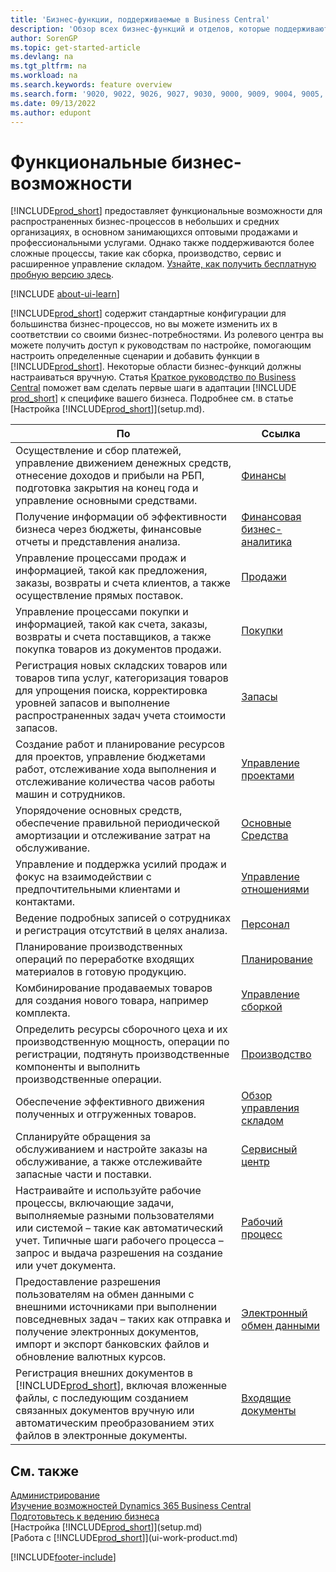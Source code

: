 ```yaml
---
title: 'Бизнес-функции, поддерживаемые в Business Central'
description: 'Обзор всех бизнес-функций и отделов, которые поддерживаются областями приложения, такими как "Финансы", "Запасы" и "Управление проектами".'
author: SorenGP
ms.topic: get-started-article
ms.devlang: na
ms.tgt_pltfrm: na
ms.workload: na
ms.search.keywords: feature overview
ms.search.form: '9020, 9022, 9026, 9027, 9030, 9000, 9009, 9004, 9005, 9024, 9006, 9007, 9010, 9016, 9017'
ms.date: 09/13/2022
ms.author: edupont
---
```

# <a name="business-functionality"></a><a name="business-functionality"></a><a name="business-functionality"></a>Функциональные бизнес-возможности

[!INCLUDE[prod_short](includes/prod_short.md)] предоставляет функциональные возможности для распространенных бизнес-процессов в небольших и средних организациях, в основном занимающихся оптовыми продажами и профессиональными услугами. Однако также поддерживаются более сложные процессы, такие как сборка, производство, сервис и расширенное управление складом. [Узнайте, как получить бесплатную пробную версию здесь](trial-signup.md).  

[!INCLUDE [about-ui-learn](includes/about-ui-learn.md)]

[!INCLUDE[prod_short](includes/prod_short.md)] содержит стандартные конфигурации для большинства бизнес-процессов, но вы можете изменить их в соответствии со своими бизнес-потребностями. Из ролевого центра вы можете получить доступ к руководствам по настройке, помогающим настроить определенные сценарии и добавить функции в [!INCLUDE[prod_short](includes/prod_short.md)]. Некоторые области бизнес-функций должны настраиваться вручную. Статья [Краткое руководство по Business Central](quick-start-business-central.md) поможет вам сделать первые шаги в адаптации [!INCLUDE [prod_short](includes/prod_short.md)] к специфике вашего бизнеса. Подробнее см. в статье [Настройка [!INCLUDE[prod_short](includes/prod_short.md)]](setup.md).

| По | Ссылка |
| --- | --- |
|Осуществление и сбор платежей, управление движением денежных средств, отнесение доходов и прибыли на РБП, подготовка закрытия на конец года и управление основными средствами.|[Финансы](finance.md)|
|Получение информации об эффективности бизнеса через бюджеты, финансовые отчеты и представления анализа.|[Финансовая бизнес-аналитика](bi.md)|
|Управление процессами продаж и информацией, такой как предложения, заказы, возвраты и счета клиентов, а также осуществление прямых поставок.|[Продажи](sales-manage-sales.md)|
|Управление процессами покупки и информацией, такой как счета, заказы, возвраты и счета поставщиков, а также покупка товаров из документов продажи. |[Покупки](purchasing-manage-purchasing.md)|
|Регистрация новых складских товаров или товаров типа услуг, категоризация товаров для упрощения поиска, корректировка уровней запасов и выполнение распространенных задач учета стоимости запасов.|[Запасы](inventory-manage-inventory.md)|
|Создание работ и планирование ресурсов для проектов, управление бюджетами работ, отслеживание хода выполнения и отслеживание количества часов работы машин и сотрудников.|[Управление проектами](projects-manage-projects.md)|
|Упорядочение основных средств, обеспечение правильной периодической амортизации и отслеживание затрат на обслуживание.|[Основные Средства](fa-manage.md)|
|Управление и поддержка усилий продаж и фокус на взаимодействии с предпочтительными клиентами и контактами.|[Управление отношениями](marketing-relationship-management.md)|
|Ведение подробных записей о сотрудниках и регистрация отсутствий в целях анализа. |[Персонал](hr-manage-human-resources.md)|
|Планирование производственных операций по переработке входящих материалов в готовую продукцию.|[Планирование](production-planning.md)|
|Комбинирование продаваемых товаров для создания нового товара, например комплекта.|[Управление сборкой](assembly-assemble-items.md)|
|Определить ресурсы сборочного цеха и их производственную мощность, операции по регистрации, подтянуть производственные компоненты и выполнить производственные операции.|[Производство](production-manage-manufacturing.md)|
|Обеспечение эффективного движения полученных и отгруженных товаров.|[Обзор управления складом](design-details-warehouse-management.md)|
|Спланируйте обращения за обслуживанием и настройте заказы на обслуживание, а также отслеживайте запасные части и поставки.|[Сервисный центр](service-service.md)|
|Настраивайте и используйте рабочие процессы, включающие задачи, выполняемые разными пользователями или системой – такие как автоматический учет. Типичные шаги рабочего процесса – запрос и выдача разрешения на создание или учет документа.|[Рабочий процесс](across-workflow.md)|
|Предоставление разрешения пользователям на обмен данными с внешними источниками при выполнении повседневных задач – таких как отправка и получение электронных документов, импорт и экспорт банковских файлов и обновление валютных курсов.|[Электронный обмен данными](across-data-exchange.md)|
|Регистрация внешних документов в [!INCLUDE[prod_short](includes/prod_short.md)], включая вложенные файлы, с последующим созданием связанных документов вручную или автоматическим преобразованием этих файлов в электронные документы.|[Входящие документы](across-income-documents.md)|

## <a name="see-also"></a><a name="see-also"></a><a name="see-also"></a>См. также

[Администрирование](admin-setup-and-administration.md)    
[Изучение возможностей Dynamics 365 Business Central](https://dynamics.microsoft.com/business-central/capabilities/)  
[Подготовьтесь к ведению бизнеса](ui-get-ready-business.md)  
[Настройка [!INCLUDE[prod_short](includes/prod_short.md)]](setup.md)   
[Работа с [!INCLUDE[prod_short](includes/prod_short.md)]](ui-work-product.md)   

[!INCLUDE[footer-include](includes/footer-banner.md)]

